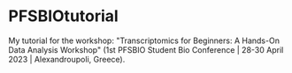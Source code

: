 # PFSBIOtutorial
My tutorial for the workshop: "Transcriptomics for Beginners: A Hands-On Data Analysis Workshop" (1st PFSBIO Student Bio Conference | 28-30 April 2023 | Alexandroupoli, Greece). 
